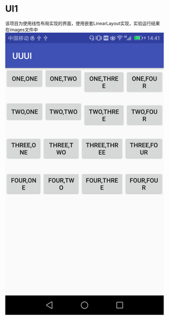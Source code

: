 # UI1
该项目为使用线性布局实现的界面，使用嵌套LinearLayout实现，实验运行结果在images文件中<br>
![Image text](https://github.com/panwenxia/UI1/blob/master/images/Screenshot_20180323-144115.png)
